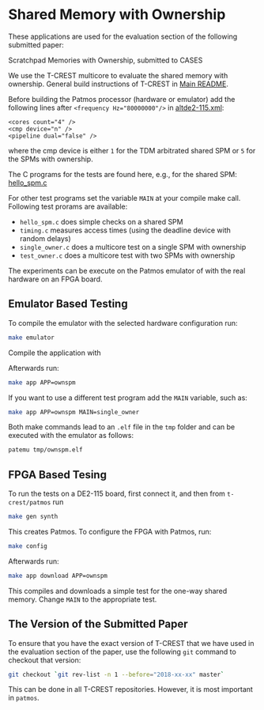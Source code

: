# Shared Memory with Ownership

These applications are used for the evaluation section of the following submitted paper:

Scratchpad Memories with Ownership, submitted to CASES


We use the T-CREST multicore to evaluate the shared memory with ownership.
General build instructions of T-CREST in [Main README](../../../README.md).

Before building the Patmos processor (hardware or emulator) add the following lines after `<frequency Hz="80000000"/>` in 
[altde2-115.xml](../../../hardware/config/altde2-115.xml):
```
<cores count="4" />
<cmp device="n" />
<pipeline dual="false" />
```

where the cmp device is either `1` for the TDM arbitrated shared SPM or
`5` for the SPMs with ownership.

The C programs for the tests are found here, e.g., for the shared SPM: 
[hello_spm.c](hello_spm.c)

For other test programs set the variable `MAIN` at your compile make call.
Following test prorams are available:

 * `hello_spm.c` does simple checks on a shared SPM
 * `timing.c` measures access times (using the deadline device with random delays)
 * `single_owner.c` does a multicore test on a single SPM with ownership
 * `test_owner.c` does a multicore test with two SPMs with ownership

The experiments can be execute on the Patmos emulator of with the real
hardware on an FPGA board.

## Emulator Based Testing

To compile the emulator with the selected hardware configuration run:

```bash
make emulator
```

Compile the application with

Afterwards run:
```bash
make app APP=ownspm 
```

If you want to use a different test program add the `MAIN` variable, such as:

```bash
make app APP=ownspm MAIN=single_owner 
```

Both make commands lead to an `.elf` file in the `tmp` folder and can be
executed with the emulator as follows:

```bash
patemu tmp/ownspm.elf
```

## FPGA Based Tesing

To run the tests on a DE2-115 board, first connect it, 
and then from `t-crest/patmos` run 
```bash
make gen synth
```
This creates Patmos. To configure the FPGA with Patmos, run:
```bash
make config
```
Afterwards run:
```bash
make app download APP=ownspm 
```

This compiles and downloads a simple test for the one-way shared memory.
Change `MAIN` to the appropriate test.


## The Version of the Submitted Paper

To ensure that you have the exact version of T-CREST that we have used in the
evaluation section of the paper, use the following `git` command to checkout that version:

```bash
git checkout `git rev-list -n 1 --before="2018-xx-xx" master`
```

This can be done in all T-CREST repositories. However, it is most important
in `patmos`.
